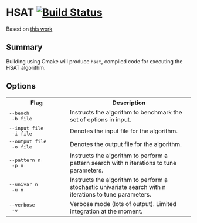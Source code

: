 # HSAT [![Build Status](https://travis-ci.org/cmccomb/HSAT.svg?branch=master)](https://travis-ci.org/cmccomb/HSAT)
Based on [this work](https://scholar.google.com/citations?view_op=view_citation&hl=en&user=0P9w_S0AAAAJ&citation_for_view=0P9w_S0AAAAJ:LkGwnXOMwfcC)

## Summary
Building using Cmake will produce   ``hsat``, compiled code for executing the HSAT algorithm.

## Options
<table>
<tr><th width=150>Flag</th><th>Description</th>
<tr>
  <td><tt>--bench</tt><br/><tt>&nbsp;-b file</tt></td>
  <td>Instructs the algorithm to benchmark the set of options in input.</td>
</tr>
<tr>
  <td><tt>--input file</tt><br/><tt>&nbsp;-i file</tt></td>
  <td>Denotes the input file for the algorithm. </td>
</tr>
<tr>
  <td><tt>--output file</tt><br/><tt>&nbsp;-o file</tt></td>
  <td>Denotes the output file for the algorithm.</td>
</tr>
<tr>
  <td><tt>--pattern n</tt><br/><tt>&nbsp;-p n</tt></td>
  <td>Instructs the algorithm to perform a pattern search with n iterations to tune parameters.</td>
</tr>
<tr>
  <td><tt>--univar n</tt><br/><tt>&nbsp;-u n</tt></td>
  <td>Instructs the algorithm to perform a stochastic univariate search with n iterations to tune parameters.</td>
</tr>
<tr>
  <td><tt>--verbose</tt><br/><tt>&nbsp;-v</tt></td>
  <td>Verbose mode (lots of output). Limited integration at the moment.</td>
</tr>
</table>
